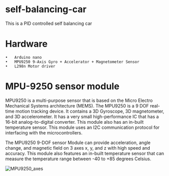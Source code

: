 # self-balancing-car
This is a PID controlled self balancing car 

# **Hardware**
```
•	Arduino nano
•	MPU9250 9-Axis Gyro + Accelerator + Magnetometer Sensor
•	L298n Motor driver
```
# **MPU-9250 sensor module**

MPU9250 is a multi-purpose sensor that is based on the Micro Electro Mechanical Systems architecture (MEMS). The MPU9250 is a 9 DOF real-time motion tracking device. It contains a 3D Gyroscope, 3D magnetometer, and 3D accelerometer. It has a very small high-performance IC that has a 16-bit analog-to-digital converter. This module also has an in-built temperature sensor. This module uses an I2C communication protocol for interfacing with the microcontrollers.

The MPU9250 9-DOF sensor Module can provide acceleration, angle change, and magnetic field on 3 axes x, y, and z with high speed and accuracy. This module also features an in-built temperature sensor that can measure the temperature range between -40 to +85 degrees Celsius.

![MPU9250_axes](https://user-images.githubusercontent.com/127112210/223312259-ea5c1b18-b653-411a-a805-e605d3161b1a.jpg)
